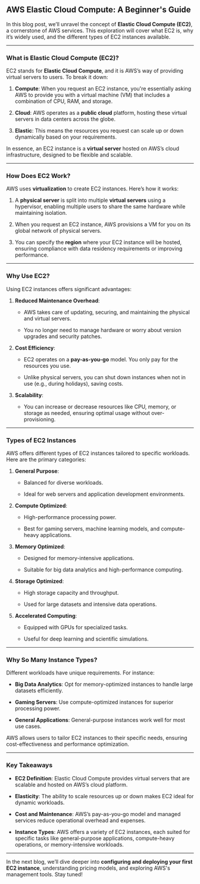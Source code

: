 ## AWS Elastic Cloud Compute: A Beginner's Guide
In this blog post, we’ll unravel the concept of  **Elastic Cloud Compute (EC2)**, a cornerstone of AWS services. This exploration will cover what EC2 is, why it’s widely used, and the different types of EC2 instances available.

----------

### [](https://100daysdevops.hashnode.dev/day-37-of-100-days-aws-elastic-cloud-compute-a-beginners-guide#heading-what-is-elastic-cloud-compute-ec2 "Permalink")**What is Elastic Cloud Compute (EC2)?**

EC2 stands for  **Elastic Cloud Compute**, and it is AWS’s way of providing virtual servers to users. To break it down:

1.  **Compute**: When you request an EC2 instance, you're essentially asking AWS to provide you with a virtual machine (VM) that includes a combination of CPU, RAM, and storage.
    
2.  **Cloud**: AWS operates as a  **public cloud**  platform, hosting these virtual servers in data centers across the globe.
    
3.  **Elastic**: This means the resources you request can scale up or down dynamically based on your requirements.
    

In essence, an EC2 instance is a  **virtual server**  hosted on AWS’s cloud infrastructure, designed to be flexible and scalable.

----------

### [](https://100daysdevops.hashnode.dev/day-37-of-100-days-aws-elastic-cloud-compute-a-beginners-guide#heading-how-does-ec2-work "Permalink")**How Does EC2 Work?**

AWS uses  **virtualization**  to create EC2 instances. Here’s how it works:

1.  A  **physical server**  is split into multiple  **virtual servers**  using a hypervisor, enabling multiple users to share the same hardware while maintaining isolation.
    
2.  When you request an EC2 instance, AWS provisions a VM for you on its global network of physical servers.
    
3.  You can specify the  **region**  where your EC2 instance will be hosted, ensuring compliance with data residency requirements or improving performance.
    

----------

### [](https://100daysdevops.hashnode.dev/day-37-of-100-days-aws-elastic-cloud-compute-a-beginners-guide#heading-why-use-ec2 "Permalink")**Why Use EC2?**

Using EC2 instances offers significant advantages:

1.  **Reduced Maintenance Overhead**:
    
    -   AWS takes care of updating, securing, and maintaining the physical and virtual servers.
        
    -   You no longer need to manage hardware or worry about version upgrades and security patches.
        
2.  **Cost Efficiency**:
    
    -   EC2 operates on a  **pay-as-you-go**  model. You only pay for the resources you use.
        
    -   Unlike physical servers, you can shut down instances when not in use (e.g., during holidays), saving costs.
        
3.  **Scalability**:
    
    -   You can increase or decrease resources like CPU, memory, or storage as needed, ensuring optimal usage without over-provisioning.

----------

### [](https://100daysdevops.hashnode.dev/day-37-of-100-days-aws-elastic-cloud-compute-a-beginners-guide#heading-types-of-ec2-instances "Permalink")**Types of EC2 Instances**

AWS offers different types of EC2 instances tailored to specific workloads. Here are the primary categories:

1.  **General Purpose**:
    
    -   Balanced for diverse workloads.
        
    -   Ideal for web servers and application development environments.
        
2.  **Compute Optimized**:
    
    -   High-performance processing power.
        
    -   Best for gaming servers, machine learning models, and compute-heavy applications.
        
3.  **Memory Optimized**:
    
    -   Designed for memory-intensive applications.
        
    -   Suitable for big data analytics and high-performance computing.
        
4.  **Storage Optimized**:
    
    -   High storage capacity and throughput.
        
    -   Used for large datasets and intensive data operations.
        
5.  **Accelerated Computing**:
    
    -   Equipped with GPUs for specialized tasks.
        
    -   Useful for deep learning and scientific simulations.
        

----------

### [](https://100daysdevops.hashnode.dev/day-37-of-100-days-aws-elastic-cloud-compute-a-beginners-guide#heading-why-so-many-instance-types "Permalink")**Why So Many Instance Types?**

Different workloads have unique requirements. For instance:

-   **Big Data Analytics**: Opt for memory-optimized instances to handle large datasets efficiently.
    
-   **Gaming Servers**: Use compute-optimized instances for superior processing power.
    
-   **General Applications**: General-purpose instances work well for most use cases.
    

AWS allows users to tailor EC2 instances to their specific needs, ensuring cost-effectiveness and performance optimization.

----------

### [](https://100daysdevops.hashnode.dev/day-37-of-100-days-aws-elastic-cloud-compute-a-beginners-guide#heading-key-takeaways "Permalink")**Key Takeaways**

-   **EC2 Definition**: Elastic Cloud Compute provides virtual servers that are scalable and hosted on AWS’s cloud platform.
    
-   **Elasticity**: The ability to scale resources up or down makes EC2 ideal for dynamic workloads.
    
-   **Cost and Maintenance**: AWS’s pay-as-you-go model and managed services reduce operational overhead and expenses.
    
-   **Instance Types**: AWS offers a variety of EC2 instances, each suited for specific tasks like general-purpose applications, compute-heavy operations, or memory-intensive workloads.
    

----------

In the next blog, we’ll dive deeper into  **configuring and deploying your first EC2 instance**, understanding pricing models, and exploring AWS's management tools. Stay tuned!
